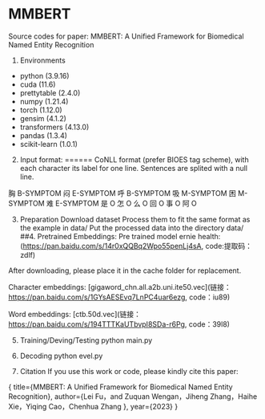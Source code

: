 # MMBERT

Source codes for paper:
MMBERT: A Unified Framework for Biomedical Named Entity Recognition 

1. Environments
- python (3.9.16)
- cuda (11.6)
- prettytable (2.4.0)
- numpy (1.21.4)
- torch (1.12.0)
- gensim (4.1.2)
- transformers (4.13.0)
- pandas (1.3.4)
- scikit-learn (1.0.1)
2. Input format:
====== CoNLL format (prefer BIOES tag scheme), with each character its label for one line. Sentences are splited with a null line.

胸 B-SYMPTOM 闷 E-SYMPTOM 呼 B-SYMPTOM 吸 M-SYMPTOM 困 M-SYMPTOM 难 E-SYMPTOM 是 O 怎 O 么 O 回 O 事 O 阿 O

3. Preparation
Download dataset
Process them to fit the same format as the example in data/
Put the processed data into the directory data/
##4. Pretrained Embeddings:
Pre trained model ernie health: (https://pan.baidu.com/s/14r0xQQBq2Wpo55penLj4sA, code:提取码：zdlf)

After downloading, please place it in the cache folder for replacement.

Character embeddings: [gigaword_chn.all.a2b.uni.ite50.vec](链接：https://pan.baidu.com/s/1GYsAESEvq7LnPC4uar6ezg, code：iu89)

Word embeddings: [ctb.50d.vec](链接：https://pan.baidu.com/s/194TTTKaUTbvpI8SDa-r6Pg, code：39l8)

5. Training/Deving/Testing
python main.py

6. Decoding
python evel.py

7. Citation
If you use this work or code, please kindly cite this paper:

{ title={MMBERT: A Unified Framework for Biomedical Named Entity Recognition}, author={Lei Fu，and Zuquan Wengan，Jiheng Zhang，Haihe Xie，Yiqing Cao，Chenhua Zhang }, year={2023} }
